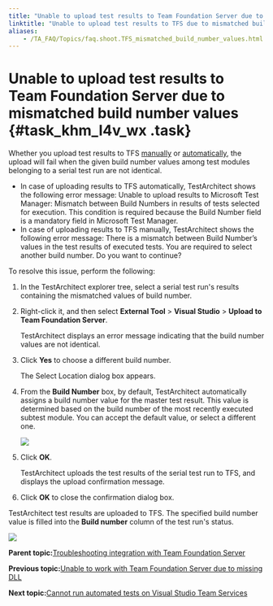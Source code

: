 ```yaml
--- 
title: "Unable to upload test results to Team Foundation Server due to mismatched build number values"
linktitle: "Unable to upload test results to TFS due to mismatched build number values"
aliases: 
    - /TA_FAQ/Topics/faq.shoot.TFS_mismatched_build_number_values.html
---
```

# Unable to upload test results to Team Foundation Server due to mismatched build number values {#task_khm_l4v_wx .task}

Whether you upload test results to TFS [manually](../../TA_Help/Topics/ug_MTM_upload_result_manual.html) or [automatically](../../TA_Help/Topics/ug_MTM_upload_result_automatic.html), the upload will fail when the given build number values among test modules belonging to a serial test run are not identical.

-   In case of uploading results to TFS automatically, TestArchitect shows the following error message: Unable to upload results to Microsoft Test Manager: Mismatch between Build Numbers in results of tests selected for execution. This condition is required because the Build Number field is a mandatory field in Microsoft Test Manager.
-   In case of uploading results to TFS manually, TestArchitect shows the following error message: There is a mismatch between Build Number’s values in the test results of executed tests. You are required to select another build number. Do you want to continue?

To resolve this issue, perform the following:

1.  In the TestArchitect explorer tree, select a serial test run's results containing the mismatched values of build number.

2.  Right-click it, and then select **External Tool** \> **Visual Studio** \> **Upload to Team Foundation Server**.

    TestArchitect displays an error message indicating that the build number values are not identical.

3.  Click **Yes** to choose a different build number.

    The Select Location dialog box appears.

4.  From the **Build Number** box, by default, TestArchitect automatically assigns a build number value for the master test result. This value is determined based on the build number of the most recently executed subtest module. You can accept the default value, or select a different one.

    ![](../Images/mismatched_build_number_values.png)

5.  Click **OK**.

    TestArchitect uploads the test results of the serial test run to TFS, and displays the upload confirmation message.

6.  Click **OK** to close the confirmation dialog box.


TestArchitect test results are uploaded to TFS. The specified build number value is filled into the **Build number** column of the test run's status.

![](../Images/mismatched_build_number_values_result.png)

**Parent topic:**[Troubleshooting integration with Team Foundation Server](../../TA_FAQ/Topics/faq.tshoot.TFS.html)

**Previous topic:**[Unable to work with Team Foundation Server due to missing DLL](../../TA_FAQ/Topics/faq.tshoot.TFS_missing_library.html)

**Next topic:**[Cannot run automated tests on Visual Studio Team Services](../../TA_FAQ/Topics/faq.tshoot.TFS_unable_to_run_VSO.html)

